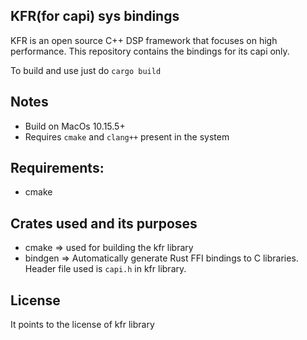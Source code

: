 ## KFR(for capi) sys bindings
KFR is an open source C++ DSP framework that focuses on high performance. This repository contains the bindings for its capi only.

To build and use just do `cargo build`


## Notes
* Build on MacOs 10.15.5+
* Requires `cmake` and `clang++` present in the system


## Requirements:
* cmake

## Crates used and its purposes
* cmake => used for building the kfr library
* bindgen => Automatically generate Rust FFI bindings to C libraries. Header file used is `capi.h` in kfr library.

## License
It points to the license of kfr library